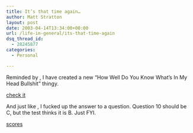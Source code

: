 ```yaml
---
title: It’s that time again…
author: Matt Stratton
layout: post
date: 2003-04-14T13:34:00+00:00
url: /life-in-general/its-that-time-again
dsq_thread_id:
  - 28245877
categories:
  - Personal

---
```

Reminded by , I have created a new &#8220;How Well Do You Know What&#8217;s In My Head Bullshit&#8221; thingy.

[check it][1]

And just like , I fucked up the answer to a question. Question 10 should be C, but the test thinks it is B. Just FYI.

[scores][2]

 [1]: https://www.stumpyourfriends.com/stump2.cgi?33748141432003
 [2]: https://www.stumpyourfriends.com/score.cgi?33748141432003